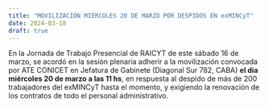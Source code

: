 ```yaml
---
title: "MOVILIZACIÓN MIÉRCOLES 20 DE MARZO POR DESPIDOS EN exMINCyT"
date: 2024-03-18
draft: true
---
```

En la Jornada de Trabajo Presencial de RAICYT de este sábado 16 de marzo, se acordó en la sesión plenaria adherir a la movilización convocada por ATE CONICET en Jefatura de Gabinete (Diagonal Sur 782, CABA) **el día miércoles 20 de marzo a las 11 hs**, en respuesta al despido de más de 200 trabajadores del exMINCyT hasta el momento, y exigiendo la renovación de los contratos de todo el personal administrativo.
